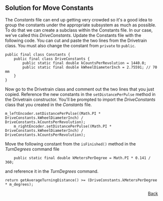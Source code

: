 ## Solution for Move Constants 
The *Constants* file can end up getting very crowded so it's a good idea to group the constants under the appropriate subsystem as much as possible.  To do that we can create a subclass within the Constants file.  In our case, we've called this *DriveConstants*.   Update the Constants file with the following code.  You can cut and paste the two lines from the Drivetrain class.  You must also change the constant from `private` to `public`. 

    public final class Constants {
        public final class DriveConstants {
            public static final double kCountsPerRevolution = 1440.0;
            public static final double kWheelDiameterInch = 2.75591; // 70 mm
        }
    }    

Now go to the Drivetrain class and comment out the two lines that you just copied.  Reference the new constants in the `setDistancePerPulse` method in the Drivetrain constructor. You'll be prompted to import the *DriveConstants* class that you created in the *Constants* file.

    m_leftEncoder.setDistancePerPulse((Math.PI * DriveConstants.kWheelDiameterInch) / DriveConstants.kCountsPerRevolution);
        m_rightEncoder.setDistancePerPulse((Math.PI * DriveConstants.kWheelDiameterInch) / DriveConstants.kCountsPerRevolution);
    
Move the following constant from the `isFinished()` method in the *TurnDegrees* command file

        public static final double kMetersPerDegree = Math.PI * 0.141 / 360;

and reference it in the *TurnDegrees* command.  

    return getAverageTurningDistance() >= (DriveConstants.kMetersPerDegree * m_degrees);

<span style="float:right">
<a href="romiStructure">Back</a></span></h3>